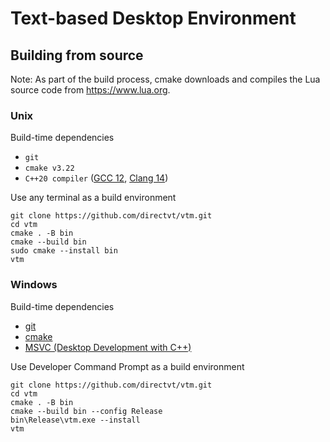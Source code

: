 # Text-based Desktop Environment

## Building from source

Note: As part of the build process, cmake downloads and compiles the Lua source code from https://www.lua.org.

### Unix

Build-time dependencies
 - `git`
 - `cmake v3.22`
 - `C++20 compiler` ([GCC 12](https://gcc.gnu.org/projects/cxx-status.html), [Clang 14](https://clang.llvm.org/cxx_status.html))

Use any terminal as a build environment
```
git clone https://github.com/directvt/vtm.git
cd vtm
cmake . -B bin
cmake --build bin
sudo cmake --install bin
vtm
```

### Windows

Build-time dependencies
 - [git](https://git-scm.com/download/win)
 - [cmake](https://learn.microsoft.com/en-us/cpp/build/cmake-projects-in-visual-studio?view=msvc-170#installation)
 - [MSVC (Desktop Development with C++)](https://visualstudio.microsoft.com/downloads/)

Use Developer Command Prompt as a build environment

```
git clone https://github.com/directvt/vtm.git
cd vtm
cmake . -B bin
cmake --build bin --config Release
bin\Release\vtm.exe --install
vtm
```